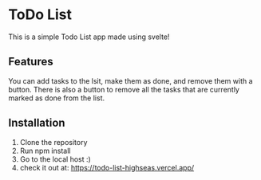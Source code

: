 # ToDo List

This is a simple Todo List app made using svelte!

## Features
You can add tasks to the lsit, make them as done, and remove them with a button. There is also a button to remove all the tasks that are currently marked as done from the list.

## Installation
1) Clone the repository
2) Run npm install
3) Go to the local host :)
4) check it out at: https://todo-list-highseas.vercel.app/
